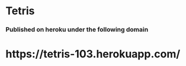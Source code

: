 # Tetris
<h3> Published on heroku under the following domain </h3>
<h1>https://tetris-103.herokuapp.com/</h1>
